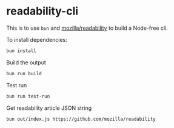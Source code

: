 # readability-cli

This is to use `bun` and [mozilla/readability](https://github.com/mozilla/readability) to build a Node-free cli.

To install dependencies:

```bash
bun install
```

Build the output

```bash
bun run build
```

Test run

```bash
bun run test-run
```

Get readability article JSON string

```bash
bun out/index.js https://github.com/mozilla/readability
```
